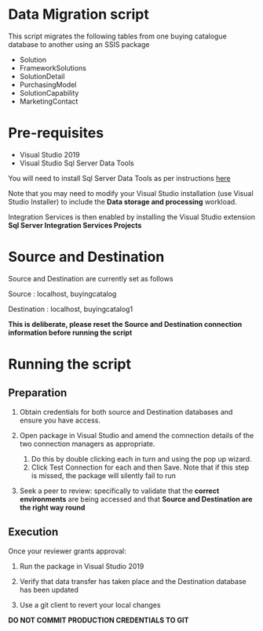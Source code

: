 # Data Migration script

This script migrates the following tables from one buying catalogue database to another using an SSIS package

* Solution
* FrameworkSolutions
* SolutionDetail
* PurchasingModel
* SolutionCapability
* MarketingContact

# Pre-requisites

* Visual Studio 2019
* Visual Studio Sql Server Data Tools

You will need to install Sql Server Data Tools as per instructions [here](https://docs.microsoft.com/en-us/sql/ssdt/sql-server-data-tools?view=sql-server-ver15)

Note that you may need to modify your Visual Studio installation (use Visual Studio Installer) to include the **Data storage and processing** workload.

Integration Services is then enabled by installing the Visual Studio extension **Sql Server Integration Services Projects**

# Source and Destination

Source and Destination are currently set as follows

Source : localhost, buyingcatalog 

Destination : localhost, buyingcatalog1

**This is deliberate, please reset the Source and Destination connection information before running the script**

# Running the script

## Preparation

1. Obtain credentials for both source and Destination databases and ensure you have access.

1. Open package in Visual Studio and amend the comnection details of the two connection managers as appropriate. 
    1. Do this by double clicking each in turn and using the pop up wizard. 
    1. Click Test Connection for each and then Save. Note that if this step is missed, the package will silently fail to run

1. Seek a peer to review: specifically to validate that the **correct environments** are being accessed and that **Source and Destination are the right way round**

## Execution

Once your reviewer grants approval:

1. Run the package in Visual Studio 2019

2. Verify that data transfer has taken place and the Destination database has been updated

3. Use a git client to revert your local changes

**DO NOT COMMIT PRODUCTION CREDENTIALS TO GIT** 